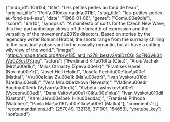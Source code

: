 {"tmdb_id": 106124, "title": "Les petites perles au fond de l'eau", "original_title": "Perli\u010dky na dn\u011b", "slug_title": "les-petites-perles-au-fond-de-l-eau", "date": "1966-01-06", "genre": ["Com\u00e9die"], "score": "6.1/10", "synopsis": "A manifesto of sorts for the Czech New Wave, this five-part anthology shows off the breadth of expression and the versatility of the movement\u2019s directors. Based on stories by the legendary writer Bohumil Hrabal, the shorts range from the surreally chilling to the caustically observant to the casually romantic, but all have a cutting, wily view of the world.", "image": "https://image.tmdb.org/t/p/w185_and_h278_bestv2/raiDzCGIjScFNGwk34WqCZ8csO3.jpg", "actors": ["Ferdinand Kr\u016fta (Otec)", "Alois Vachek (Mrz\u00e1k)", "Milos Ctrnacty (Zpev\u00e1k)", "Frantisek Havel (Novin\u00e1r)", "Josef Hejl (Holic)", "Josefa Pechl\u00e1tov\u00e1 (Matka)", "V\u00e1clav Z\u00e1k (Mal\u00edr)", "Ivan Vysko\u010dil (Uredn\u00edk)", "Vera Mr\u00e1zkova (Nevesta)", "Vladim\u00edr Boudn\u00edk (Vytvarn\u00edk)", "Alzbeta Lastovkov\u00e1 (Vycepn\u00ed)", "Dana Valtov\u00e1 (Cik\u00e1nka)", "Ivan Vysko\u010dil (Gaston)", "Karel Jer\u00e1bek (Hl\u00eddac)", "Frantisek Prihoda (Watcher)", "Pavla Mar\u0161\u00e1lkov\u00e1 (Matka)"], "comments": [], "recommandations_id": [257049, 132136, 371001, 154653], "youtube_key": "notfound"}